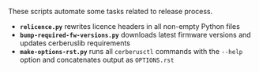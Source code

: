 These scripts automate some tasks related to release process.

* __`relicence.py`__ rewrites licence headers in all non-empty Python files
* __`bump-required-fw-versions.py`__ downloads latest firmware versions and updates cerberuslib requirements
* __`make-options-rst.py`__ runs all `cerberusctl` commands with the `--help` option and concatenates output as `OPTIONS.rst`
